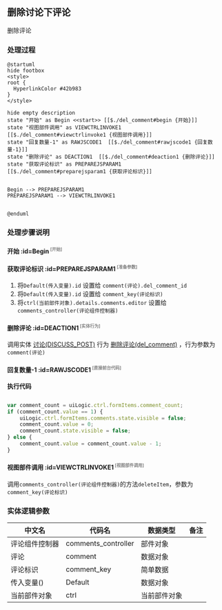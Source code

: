 ## 删除讨论下评论 <!-- {docsify-ignore-all} -->

   删除评论

### 处理过程

```plantuml
@startuml
hide footbox
<style>
root {
  HyperlinkColor #42b983
}
</style>

hide empty description
state "开始" as Begin <<start>> [[$./del_comment#begin {开始}]]
state "视图部件调用" as VIEWCTRLINVOKE1  [[$./del_comment#viewctrlinvoke1 {视图部件调用}]]
state "回复数量-1" as RAWJSCODE1  [[$./del_comment#rawjscode1 {回复数量-1}]]
state "删除评论" as DEACTION1  [[$./del_comment#deaction1 {删除评论}]]
state "获取评论标识" as PREPAREJSPARAM1  [[$./del_comment#preparejsparam1 {获取评论标识}]]


Begin --> PREPAREJSPARAM1
PREPAREJSPARAM1 --> VIEWCTRLINVOKE1


@enduml
```


### 处理步骤说明

#### 开始 :id=Begin<sup class="footnote-symbol"> <font color=gray size=1>[开始]</font></sup>




#### 获取评论标识 :id=PREPAREJSPARAM1<sup class="footnote-symbol"> <font color=gray size=1>[准备参数]</font></sup>



1. 将`Default(传入变量).id` 设置给  `comment(评论).del_comment_id`
2. 将`Default(传入变量).id` 设置给  `comment_key(评论标识)`
3. 将`ctrl(当前部件对象).details.comments.editor` 设置给  `comments_controller(评论组件控制器)`

#### 删除评论 :id=DEACTION1<sup class="footnote-symbol"> <font color=gray size=1>[实体行为]</font></sup>



调用实体 [讨论(DISCUSS_POST)](module/Team/discuss_post.md) 行为 [删除评论(del_comment)](module/Team/discuss_post#行为) ，行为参数为`comment(评论)`

#### 回复数量-1 :id=RAWJSCODE1<sup class="footnote-symbol"> <font color=gray size=1>[直接前台代码]</font></sup>



<p class="panel-title"><b>执行代码</b></p>

```javascript

var comment_count = uiLogic.ctrl.formItems.comment_count;
if (comment_count.value == 1) {
    uiLogic.ctrl.formItems.comments.state.visible = false;
    comment_count.value = 0;
    comment_count.state.visible = false;
} else {
    comment_count.value = comment_count.value - 1;
}
```

#### 视图部件调用 :id=VIEWCTRLINVOKE1<sup class="footnote-symbol"> <font color=gray size=1>[视图部件调用]</font></sup>



调用`comments_controller(评论组件控制器)`的方法`deleteItem`，参数为`comment_key(评论标识)`


### 实体逻辑参数

|    中文名   |    代码名    |  数据类型      |备注 |
| --------| --------| --------  | --------   |
|评论组件控制器|comments_controller|部件对象||
|评论|comment|数据对象||
|评论标识|comment_key|简单数据||
|传入变量(<i class="fa fa-check"/></i>)|Default|数据对象||
|当前部件对象|ctrl|当前部件对象||
